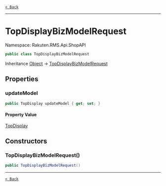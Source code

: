 [`< Back`](./)

---

# TopDisplayBizModelRequest

Namespace: Rakuten.RMS.Api.ShopAPI

```csharp
public class TopDisplayBizModelRequest
```

Inheritance [Object](https://docs.microsoft.com/en-us/dotnet/api/system.object) → [TopDisplayBizModelRequest](./rakuten.rms.api.shopapi.topdisplaybizmodelrequest)

## Properties

### **updateModel**

```csharp
public TopDisplay updateModel { get; set; }
```

#### Property Value

[TopDisplay](./rakuten.rms.api.shopapi.topdisplay)<br>

## Constructors

### **TopDisplayBizModelRequest()**

```csharp
public TopDisplayBizModelRequest()
```

---

[`< Back`](./)
